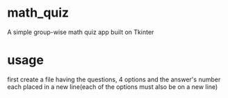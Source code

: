 # math_quiz
A simple group-wise math quiz app built on Tkinter

# usage  
first create a file having the questions, 4 options and the answer's number each placed in a new line(each of the options must also be on a new line)  

